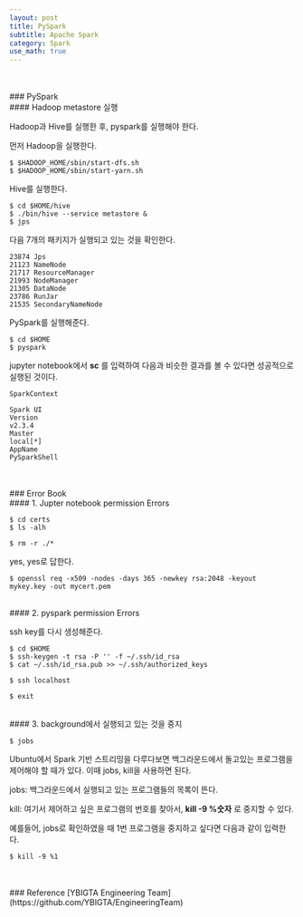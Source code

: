 ```yaml
---
layout: post
title: PySpark
subtitle: Apache Spark
category: Spark
use_math: true
---
```


<br>
<br>
### PySpark
<br>
#### Hadoop metastore 실행


Hadoop과 Hive를 실행한 후, pyspark를 실행해야 한다.

먼저 Hadoop을 실행한다.
```
$ $HADOOP_HOME/sbin/start-dfs.sh
$ $HADOOP_HOME/sbin/start-yarn.sh
```

Hive를 실행한다.
```
$ cd $HOME/hive
$ ./bin/hive --service metastore &
$ jps
```

다음 7개의 패키지가 실행되고 있는 것을 확인한다.
```
23874 Jps
21123 NameNode
21717 ResourceManager
21993 NodeManager
21305 DataNode
23786 RunJar
21535 SecondaryNameNode
```

PySpark를 실행해준다.
```
$ cd $HOME
$ pyspark
```

jupyter notebook에서 __sc__ 를 입력하여 다음과 비슷한 결과를 볼 수 있다면 성공적으로 실행된 것이다.

```
SparkContext

Spark UI
Version
v2.3.4
Master
local[*]
AppName
PySparkShell
```

<br>
<br>
### Error Book
<br>
#### 1. Jupter notebook permission Errors

```
$ cd certs
$ ls -alh

$ rm -r ./*
```
yes, yes로 답한다.

```
$ openssl req -x509 -nodes -days 365 -newkey rsa:2048 -keyout mykey.key -out mycert.pem
```
<br>
#### 2. pyspark permission Errors

ssh key를 다시 생성해준다.

```
$ cd $HOME
$ ssh-keygen -t rsa -P '' -f ~/.ssh/id_rsa
$ cat ~/.ssh/id_rsa.pub >> ~/.ssh/authorized_keys

$ ssh localhost

$ exit
```
<br>
#### 3. background에서 실행되고 있는 것을 중지

```
$ jobs
```

Ubuntu에서 Spark 기반 스트리밍을 다루다보면 백그라운드에서 돌고있는 프로그램을 제어해야 할 때가 있다. 이때 jobs, kill을 사용하면 된다.

jobs: 백그라운드에서 실행되고 있는 프로그램들의 목록이 뜬다.

kill: 여기서 제어하고 싶은 프로그램의 번호를 찾아서, __kill -9 %숫자__ 로 중지할 수 있다.

예를들어, jobs로 확인하였을 때 1번 프로그램을 중지하고 싶다면 다음과 같이 입력한다.

```
$ kill -9 %1
```


<br>
<br>
### Reference
[YBIGTA Engineering Team](https://github.com/YBIGTA/EngineeringTeam)

<br>
<br>
